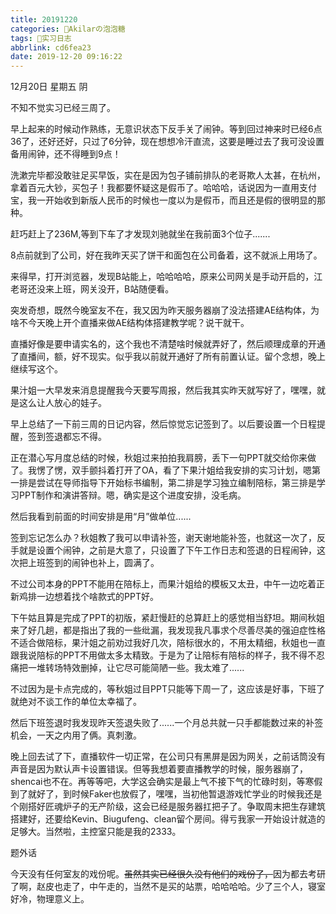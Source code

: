 ```yaml
---
title: 20191220
categories: 🍬Akilarの泡泡糖
tags: 💼实习日志
abbrlink: cd6fea23
date: 2019-12-20 09:16:22
---
```

12月20日 星期五 阴

不知不觉实习已经三周了。

早上起来的时候动作熟练，无意识状态下反手关了闹钟。等到回过神来时已经6点36了，还好还好，只过了6分钟，现在想想冷汗直流，这要是睡过去了我可没设置备用闹钟，还不得睡到9点！

洗漱完毕都没敢驻足买早饭，实在是因为包子铺前排队的老哥欺人太甚，在杭州，拿着百元大钞，买包子！我都要怀疑这是假币了。哈哈哈，话说因为一直用支付宝，我一开始收到新版人民币的时候也一度以为是假币，而且还是假的很明显的那种。

赶巧赶上了236M,等到下车了才发现刘驰就坐在我前面3个位子.......

8点前就到了公司，好在我昨天买了饼干和面包在公司备着，这不就派上用场了。

来得早，打开浏览器，发现B站能上，哈哈哈哈，原来公司网关是手动开启的，江老哥还没来上班，网关没开，B站随便看。

突发奇想，既然今晚室友不在，我又因为昨天服务器崩了没法搭建AE结构体，为啥不今天晚上开个直播来做AE结构体搭建教学呢？说干就干。

直播好像是要申请实名的，这个我也不清楚啥时候就弄好了，然后顺理成章的开通了直播间，额，好不现实。似乎我以前就开通好了所有前置认证。留个念想，晚上继续写这个。

果汁姐一大早发来消息提醒我今天要写周报，然后我其实昨天就写好了，嘿嘿，就是这么让人放心的娃子。

早上总结了一下前三周的日记内容，然后惊觉忘记签到了。以后要设置一个日程提醒，签到签退都忘不得。

正在潜心写月度总结的时候，秋姐过来拍拍我肩膀，丢下一句PPT就交给你来做了。我愣了愣，双手颤抖着打开了OA，看了下果汁姐给我安排的实习计划，嗯第一排是尝试在导师指导下开始标书编制，第二排是学习独立编制陪标，第三排是学习PPT制作和演讲答辩。嗯，确实是这个进度安排，没毛病。

然后我看到前面的时间安排是用“月”做单位......

签到忘记怎么办？秋姐教了我可以申请补签，谢天谢地能补签，也就这一次了，反手就是设置个闹钟，之前是大意了，只设置了下午工作日志和签退的日程闹钟，这次把上班签到的闹钟也补上，圆满了。

不过公司本身的PPT不能用在陪标上，而果汁姐给的模板又太丑，中午一边吃着正新鸡排一边想着找个啥款式的PPT好。

下午姑且算是完成了PPT的初版，紧赶慢赶的总算赶上的感觉相当舒坦。期间秋姐来了好几趟，都是指出了我的一些纰漏，我发现我凡事求个尽善尽美的强迫症性格不适合做陪标，果汁姐之前劝过我好几次，陪标很水的，不用太精细，秋姐也一直跟我说陪标的PPT不用做太多太精致。于是为了让陪标有陪标的样子，我不得不忍痛把一堆转场特效删掉，让它尽可能简陋一些。我太难了......

不过因为是卡点完成的，等秋姐过目PPT只能等下周一了，这应该是好事，下班了就绝对不谈工作的单位太幸福了。

然后下班签退时我发现昨天签退失败了......一个月总共就一只手都能数过来的补签机会，一天之内用了俩。真刺激。

晚上回去试了下，直播软件一切正常，在公司只有黑屏是因为网关，之前话筒没有声音是因为默认声卡设置错误。但等我想着要直播教学的时候，服务器崩了，shencai也不在。再等等吧，大学这会确实是最上气不接下气的忙碌时刻，等寒假到了就好了，到时候Faker也放假了，嘿嘿，当初他暂退游戏忙学业的时候我还是个刚搭好匠魂炉子的无产阶级，这会已经是服务器扛把子了。争取周末把生存建筑搭建好，还要给Kevin、Biugufeng、clean留个房间。得亏我家一开始设计就造的足够大。当然啦，主控室只能是我的2333。

题外话

今天没有任何室友的戏份呢。~~虽然其实已经很久没有他们的戏份了，~~因为都去考研了啊，赵皮也走了，中午走的，当然不是买的站票，哈哈哈哈。少了三个人，寝室好冷，物理意义上。
